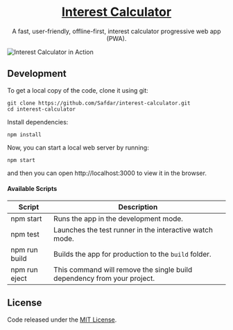 <h1 align="center">
  <a href="https://Moin06.dev.github.io/interest-calculator/">
    Interest Calculator
  </a>
</h1>

<p align="center">
  A fast, user-friendly, offline-first, interest calculator progressive web app (PWA).
</p>

![Interest Calculator in Action](https://user-images.githubusercontent.com/48409548/95246294-b3525500-082d-11eb-8507-650d617a226f.png)

## Development

To get a local copy of the code, clone it using git:

```
git clone https://github.com/Safdar/interest-calculator.git
cd interest-calculator
```

Install dependencies:

```
npm install
```

Now, you can start a local web server by running:

```
npm start
```

and then you can open http://localhost:3000 to view it in the browser.

#### Available Scripts

| Script        | Description                                                             |
| ------------- | ----------------------------------------------------------------------- |
| npm start     | Runs the app in the development mode.                                   |
| npm test      | Launches the test runner in the interactive watch mode.                 |
| npm run build | Builds the app for production to the `build` folder.                    |
| npm run eject | This command will remove the single build dependency from your project. |

## License

Code released under the [MIT License](https://github.com/moin06.dev/interest-calculator/blob/master/LICENSE).
